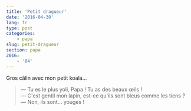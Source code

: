 ```yaml
---
title: 'Petit dragueur'
date: '2016-04-30'
lang: fr
type: post
categories:
    - papa
slug: petit-dragueur
section: papa
2016:
    - '04'
---
```


Gros câlin avec mon petit koala…

<!--more-->

> — Tu es le plus yoli, Papa ! Tu as des beaux œils !  
> — C'est gentil mon lapin, est-ce qu'ils sont bleus comme les tiens ?  
> — Non, ils sont… youges !
